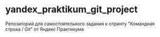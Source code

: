 # yandex_praktikum_git_project
Репозиторий для самостоятельного задания к спринту "Командная строка / Git" от Яндекс Практикума
